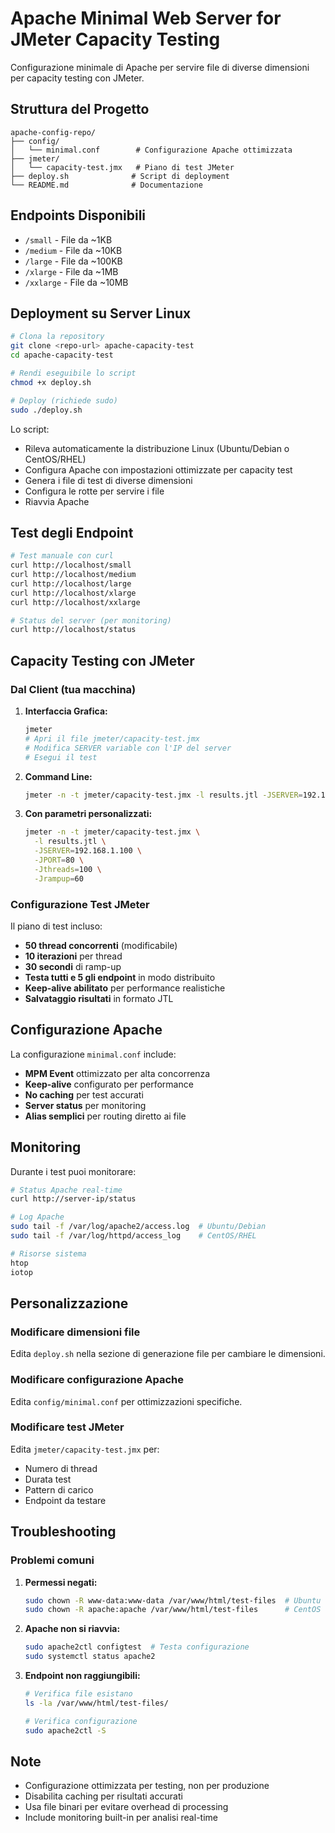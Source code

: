 # Apache Minimal Web Server for JMeter Capacity Testing

Configurazione minimale di Apache per servire file di diverse dimensioni per capacity testing con JMeter.

## Struttura del Progetto

```
apache-config-repo/
├── config/
│   └── minimal.conf        # Configurazione Apache ottimizzata
├── jmeter/
│   └── capacity-test.jmx   # Piano di test JMeter
├── deploy.sh              # Script di deployment
└── README.md              # Documentazione
```

## Endpoints Disponibili

- `/small` - File da ~1KB
- `/medium` - File da ~10KB  
- `/large` - File da ~100KB
- `/xlarge` - File da ~1MB
- `/xxlarge` - File da ~10MB

## Deployment su Server Linux

```bash
# Clona la repository
git clone <repo-url> apache-capacity-test
cd apache-capacity-test

# Rendi eseguibile lo script
chmod +x deploy.sh

# Deploy (richiede sudo)
sudo ./deploy.sh
```

Lo script:
- Rileva automaticamente la distribuzione Linux (Ubuntu/Debian o CentOS/RHEL)
- Configura Apache con impostazioni ottimizzate per capacity test
- Genera i file di test di diverse dimensioni
- Configura le rotte per servire i file
- Riavvia Apache

## Test degli Endpoint

```bash
# Test manuale con curl
curl http://localhost/small
curl http://localhost/medium
curl http://localhost/large
curl http://localhost/xlarge  
curl http://localhost/xxlarge

# Status del server (per monitoring)
curl http://localhost/status
```

## Capacity Testing con JMeter

### Dal Client (tua macchina)

1. **Interfaccia Grafica:**
   ```bash
   jmeter
   # Apri il file jmeter/capacity-test.jmx
   # Modifica SERVER variable con l'IP del server
   # Esegui il test
   ```

2. **Command Line:**
   ```bash
   jmeter -n -t jmeter/capacity-test.jmx -l results.jtl -JSERVER=192.168.1.100
   ```

3. **Con parametri personalizzati:**
   ```bash
   jmeter -n -t jmeter/capacity-test.jmx \
     -l results.jtl \
     -JSERVER=192.168.1.100 \
     -JPORT=80 \
     -Jthreads=100 \
     -Jrampup=60
   ```

### Configurazione Test JMeter

Il piano di test incluso:
- **50 thread concorrenti** (modificabile)
- **10 iterazioni** per thread
- **30 secondi** di ramp-up
- **Testa tutti e 5 gli endpoint** in modo distribuito
- **Keep-alive abilitato** per performance realistiche
- **Salvataggio risultati** in formato JTL

## Configurazione Apache

La configurazione `minimal.conf` include:
- **MPM Event** ottimizzato per alta concorrenza
- **Keep-alive** configurato per performance
- **No caching** per test accurati
- **Server status** per monitoring
- **Alias semplici** per routing diretto ai file

## Monitoring

Durante i test puoi monitorare:
```bash
# Status Apache real-time
curl http://server-ip/status

# Log Apache
sudo tail -f /var/log/apache2/access.log  # Ubuntu/Debian
sudo tail -f /var/log/httpd/access_log    # CentOS/RHEL

# Risorse sistema
htop
iotop
```

## Personalizzazione

### Modificare dimensioni file
Edita `deploy.sh` nella sezione di generazione file per cambiare le dimensioni.

### Modificare configurazione Apache
Edita `config/minimal.conf` per ottimizzazioni specifiche.

### Modificare test JMeter
Edita `jmeter/capacity-test.jmx` per:
- Numero di thread
- Durata test
- Pattern di carico
- Endpoint da testare

## Troubleshooting

### Problemi comuni

1. **Permessi negati:**
   ```bash
   sudo chown -R www-data:www-data /var/www/html/test-files  # Ubuntu
   sudo chown -R apache:apache /var/www/html/test-files      # CentOS
   ```

2. **Apache non si riavvia:**
   ```bash
   sudo apache2ctl configtest  # Testa configurazione
   sudo systemctl status apache2
   ```

3. **Endpoint non raggiungibili:**
   ```bash
   # Verifica file esistano
   ls -la /var/www/html/test-files/
   
   # Verifica configurazione
   sudo apache2ctl -S
   ```

## Note

- Configurazione ottimizzata per testing, non per produzione
- Disabilita caching per risultati accurati
- Usa file binari per evitare overhead di processing
- Include monitoring built-in per analisi real-time